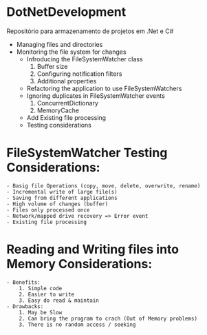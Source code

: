# DotNetDevelopment
Repositório para armazenamento de projetos em .Net e C#

 * Managing files and directories
 * Monitoring the file system for changes
    - Infroducing the FileSystemWatcher class
       1. Buffer size
       2. Configuring notification filters
       3. Additional properties 
     - Refactoring the application to use FileSystemWatchers
     - Ignoring duplicates in FileSystemWatcher events
       1. ConcurrentDictionary
       2. MemoryCache
     - Add Existing file processing 
     - Testing considerations

# FileSystemWatcher Testing Considerations:
    - Basig file Operations (copy, move, delete, overwrite, rename)
    - Incremental write of large file(s)
    - Saving from different applications
    - High volume of changes (buffer)
    - Files only processed once
    - Network/mapped drive recovery => Error event
    - Existing file processing
    
# Reading and Writing files into Memory Considerations:
    - Benefits:
        1. Simple code
        2. Easier to write
        3. Easy do read & maintain
    - Drawbacks:
        1. May be Slow
        2. Can bring the program to crach (Out of Memory problems)
        3. There is no random access / seeking
